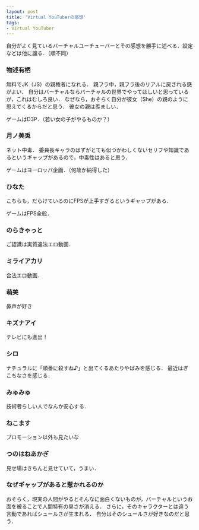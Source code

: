 ```yaml
---
layout: post
title: 'Virtual YouTuberの感想'
tags:
- Virtual YouTuber
---
```


自分がよく見ているバーチャルユーチューバーとその感想を勝手に述べる．設定などは他に譲る．（順不同）

### 物述有栖

無料でJK（JS）の親権者になれる．
親フラ中，親フラ後のリアルに戻される感がよい．
自分はバーチャルならバーチャルの世界でやってほしいと思っているが，これはむしろ良い．
なぜなら，おそらく自分が彼女（She）の親のように思えてくるからだと思う．
彼女の親は羨ましい．

ゲームはD3P．（若い女の子がやるものか？）

### 月ノ美兎

ネット中毒．
委員長キャラのはずがとても似つかわしくないセリフや知識であるというギャップがあるので，中毒性はあると思う．

ゲームはヨーロッパ企画．（何故か納得した）

### ひなた

こちらも，だらけているのにFPSが上手すぎるというギャップがある．

ゲームはFPS全般．

### のらきゃっと

ご認識は実質違法エロ動画．

### ミライアカリ

合法エロ動画．

### 萌美

鼻声が好き

### キズナアイ

テレビにも進出！

### シロ

ナチュラルに「順番に殺すね♪」と出てくるあたりやばみを感じる．
最近はぎこちなさを感じる．

### みゅみゅ

技術者らしい人でなんか安心する．

### ねこます

プロモーション以外も見たいな

### つのはねあかぎ

見せ場はきちんと見せていて，うまい．

### なぜギャップがあると惹かれるのか

おそらく，現実の人間がやるとそんなに面白くないものが，バーチャルというお面を被ることで人間特有の臭さが消える．
さらに，そのキャラクターとは違う言動であればシュールさが生まれる．
自分はそのシュールさが好きなのだと思う．


